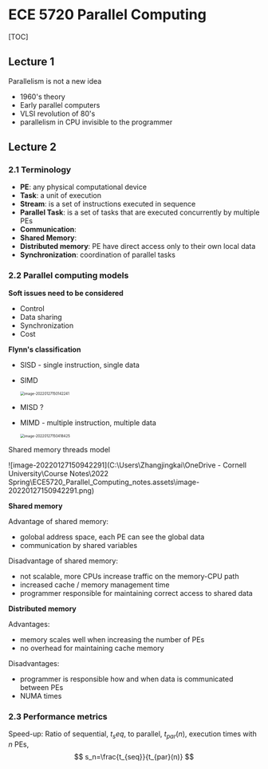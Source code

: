 # ECE 5720 Parallel Computing

[TOC]

## Lecture 1



Parallelism is not a new idea

- 1960's theory
- Early parallel computers
- VLSI revolution of 80's
- parallelism in CPU invisible to the programmer

## Lecture 2

### 2.1 Terminology

- **PE**: any physical computational device
- **Task**: a unit of execution
- **Stream**: is a set of instructions executed in sequence
- **Parallel Task**: is a set of tasks that are executed concurrently by multiple PEs
- **Communication**:
- **Shared Memory**:
- **Distributed memory**: PE have direct access only to their own local data
- **Synchronization**: coordination of parallel tasks

### 2.2 Parallel computing models

**Soft issues need to be considered**

- Control
- Data sharing
- Synchronization
- Cost

**Flynn's classification**

- SISD - single instruction, single data

- SIMD

  <img src="C:\Users\Zhangjingkai\OneDrive - Cornell University\Course Notes\2022 Spring\ECE5720_Parallel_Computing_notes.assets\image-20220127150142241.png" alt="image-20220127150142241" style="zoom:50%;" />

- MISD ?

- MIMD - multiple instruction, multiple data

  <img src="C:\Users\Zhangjingkai\OneDrive - Cornell University\Course Notes\2022 Spring\ECE5720_Parallel_Computing_notes.assets\image-20220127150418425.png" alt="image-20220127150418425" style="zoom:50%;" />

Shared memory threads model

![image-20220127150942291](C:\Users\Zhangjingkai\OneDrive - Cornell University\Course Notes\2022 Spring\ECE5720_Parallel_Computing_notes.assets\image-20220127150942291.png)

**Shared memory**

Advantage of shared memory:

- golobal address space, each PE can see the global data
- communication by shared variables

Disadvantage of shared memory:

- not scalable, more CPUs increase traffic on the memory-CPU path
- increased cache / memory management time
- programmer responsible for maintaining correct access to shared data

**Distributed memory**

Advantages:

- memory scales well when increasing the number of PEs
- no overhead for maintaining cache memory

Disadvantages:

- programmer is responsible how and when data is communicated between PEs
- NUMA times









### 2.3 Performance metrics



Speed-up: Ratio of sequential, $t_seq$, to parallel, $t_{par}(n)$, execution times with $n$ PEs,
$$
s_n=\frac{t_{seq}}{t_{par}(n)}
$$
